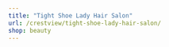 ```yaml
---
title: "Tight Shoe Lady Hair Salon"
url: /crestview/tight-shoe-lady-hair-salon/
shop: beauty
---
```

